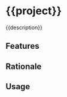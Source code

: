 # {{project}}

<!-- badges -->
<!-- /badges -->

{{description}}

<!-- opencollective -->
<!-- /opencollective -->

## Features

<!-- installation -->
<!-- /installation -->

## Rationale

## Usage

<!-- contributing -->
<!-- /contributing -->

<!-- license -->
<!-- /license -->
